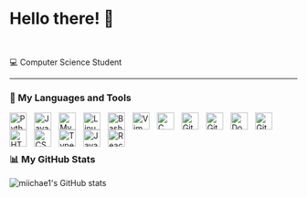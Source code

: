 # Hello there! :wave:


&nbsp;

:computer: Computer Science Student




---

### 🧰 My Languages and Tools

<img align="left" alt="Python" width="30px" style="padding-right:10px;" src="https://cdn.jsdelivr.net/gh/devicons/devicon/icons/python/python-plain.svg" />
<img align="left" alt="Java" width="30px" style="padding-right:10px;" src="https://cdn.jsdelivr.net/gh/devicons/devicon/icons/java/java-original.svg"/>
<img align="left" alt="MySQL" width="30px" style="padding-right:10px;" src="https://cdn.jsdelivr.net/npm/devicon-2.2@2.2.0/icons/mysql/mysql-plain.svg"/>
<img align="left" alt="Linux" width="30px" style="padding-right:10px;" src="https://cdn.jsdelivr.net/gh/devicons/devicon/icons/linux/linux-original.svg" />
<img align="left" alt="Bash" width="30px" style="padding-right:10px;" src="https://cdn.jsdelivr.net/gh/devicons/devicon/icons/bash/bash-original.svg" />
<img align="left" alt="Vim" width="30px" style="padding-right:10px;" src="https://cdn.jsdelivr.net/npm/devicon-2.2@2.2.0/icons/vim/vim-original.svg" />
<img align="left" alt="C" width="30px" style="padding-right:10px;" src="https://cdn.jsdelivr.net/npm/devicon-2.2@2.2.0/icons/c/c-plain.svg" />
<img align="left" alt="GitLab" width="30px" style="padding-right:10px;" src="https://cdn.jsdelivr.net/npm/devicon-2.2@2.2.0/icons/gitlab/gitlab-original.svg" />
<img align="left" alt="GitHub" width="30px" style="padding-right:10px;" src="https://cdn.jsdelivr.net/npm/devicon-2.2@2.2.0/icons/github/github-original.svg" />
<img align="left" alt="Docker" width="30px" style="padding-right:10px;" src="https://cdn.jsdelivr.net/npm/devicon-2.2@2.2.0/icons/docker/docker-plain.svg" />
<img align="left" alt="Git" width="30px" style="padding-right:10px;" src="https://cdn.jsdelivr.net/gh/devicons/devicon/icons/git/git-original.svg" />
<img align="left" alt="HTML" width="30px" style="padding-right:10px;" src="https://cdn.jsdelivr.net/gh/devicons/devicon/icons/html5/html5-plain.svg" />
<img align="left" alt="CSS" width="30px" style="padding-right:10px;" src="https://cdn.jsdelivr.net/gh/devicons/devicon/icons/css3/css3-plain.svg" />
<img align="left" alt="TypeScript" width="30px" style="padding-right:10px;" src="https://cdn.jsdelivr.net/gh/devicons/devicon/icons/typescript/typescript-plain.svg" />
<img align="left" alt="JavaScript" width="30px" style="padding-right:10px;" src="https://cdn.jsdelivr.net/gh/devicons/devicon/icons/javascript/javascript-plain.svg" />
<img align="left" alt="React" width="30px" style="padding-right:10px;" src="https://cdn.jsdelivr.net/gh/devicons/devicon/icons/react/react-original.svg" />

<br />


&nbsp;



### 📊 My GitHub Stats

![miichae1's GitHub stats](https://github-readme-stats.vercel.app/api?username=miichae1&show_icons=true&theme=blue-green)



#



#
